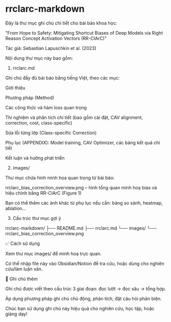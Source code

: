 # rrclarc-markdown

Đây là thư mục ghi chú chi tiết cho bài báo khoa học:

"From Hope to Safety: Mitigating Shortcut Biases of Deep Models via Right Reason Concept Activation Vectors (RR-ClArC)"

Tác giả: Sebastian Lapuschkin et al. (2023)

Nội dung thư mục này bao gồm:

1. rrclarc.md

Ghi chú đầy đủ bài báo bằng tiếng Việt, theo các mục:

Giới thiệu

Phương pháp (Method)

Các công thức và hàm loss quan trọng

Thí nghiệm và phân tích chi tiết (bao gồm cài đặt, CAV alignment, correction, cost, class-specific)

Sửa lỗi từng lớp (Class-specific Correction)

Phụ lục (APPENDIX): Model training, CAV Optimizer, các bảng kết quả chi tiết

Kết luận và hướng phát triển

2. images/

Thư mục chứa hình minh họa quan trọng từ bài báo:

rrclarc_bias_correction_overview.png – hình tổng quan minh hoạ bias và hiệu chỉnh bằng RR-ClArC (Figure 1)

Bạn có thể thêm các ảnh khác từ phụ lục nếu cần: bảng so sánh, heatmap, ablation...

3. Cấu trúc thư mục gợi ý

rrclarc-markdown/
├── README.md
├── rrclarc.md
└── images/
    └── rrclarc_bias_correction_overview.png

✅ Cách sử dụng

Xem thư mục images/ để minh hoạ trực quan.

Có thể nhập file này vào Obsidian/Notion để tra cứu, hoặc dùng cho nghiên cứu/làm luận văn.

📌 Ghi chú thêm

Ghi chú được viết theo cấu trúc 3 giai đoạn: đọc lướt → đọc sâu → tổng hợp.

Áp dụng phương pháp ghi chú chủ động, phân tích, đặt câu hỏi phản biện.

Chúc bạn sử dụng ghi chú này hiệu quả cho nghiên cứu, học tập, hoặc giảng dạy!

